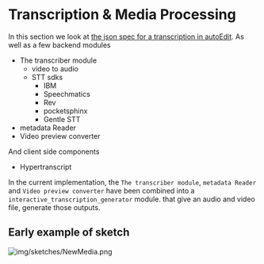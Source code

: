 # Transcription & Media Processing

In this section we look at [the json spec for a transcription in autoEdit](transcriptions.md). As well as a few backend modules

* The transcriber module
  * video to audio 
  * STT sdks
    * IBM 
    * Speechmatics
    * Rev
    * pocketsphinx
    * Gentle STT
* metadata Reader
* Video preview converter

And client side components

* Hypertranscript 

In the current implementation, the `The transcriber module`, `metadata Reader` and `Video preview converter` have been combined into a `interactive_transcription_generator` module. that give an audio and video file, generate those outputs.

## Early example of sketch 

![img/sketches/NewMedia.png](https://lh4.googleusercontent.com/gY-_kHqQm9HVGGDcbloSHTZ3rQt-762MSdc8v3_IPPJytEmXWQMeiWMvrQCAo15Wn-rCyNTUgbS7o6aDaHDybe4vtcghsEUo0denKe0OBr6diNfjrlN5v9eIw0zceQWEE9rvy6dc)

